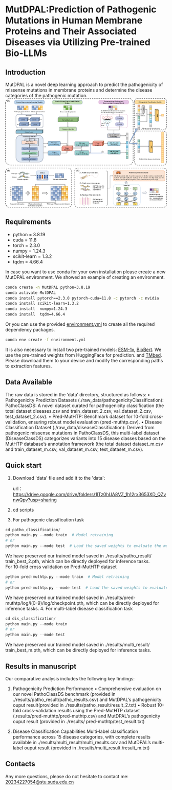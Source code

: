 # MutDPAL:Prediction of Pathogenic Mutations in Human Membrane Proteins and Their Associated Diseases via Utilizing Pre-trained Bio-LLMs
## Introduction  
MutDPAL is a novel deep learning approach to predict the pathogenicity of missense mutations in membrane proteins and determine the disease categories of the pathogenic mutation.
![MutDPAL](./architecture.png)
## Requirements

* python = 3.8.19   
* cuda = 11.8    
* torch = 2.3.0  
* numpy = 1.24.3  
* scikit-learn = 1.3.2  
* tqdm = 4.66.4  

In case you want to use conda for your own installation please create a new MutDPAL environment.
We showed an example of creating an environment.
```sh
conda create -n MutDPAL python=3.8.19
conda activate MutDPAL
conda install pytorch==2.3.0 pytorch-cuda=11.8 -c pytorch -c nvidia
conda install scikit-learn=1.3.2 
conda install  numpy=1.24.3
conda install  tqdm=4.66.4  
```
Or you can use the provided [environment.yml](./environment.yml) to create all the required dependency packages.
```sh
conda env create -f environment.yml
```

It is also necessary to install two pre-trained models: [ESM-1v](https://huggingface.co/facebook/esm1v_t33_650M_UR90S_1), [BioBert](https://huggingface.co/dmis-lab/biobert-base-cased-v1.1/). We use the pre-trained weights from HuggingFace for prediction. and [TMbed](https://github.com/BernhoferM/TMbed). Please download them to your device and modify the corresponding paths to extraction features.  
## Data Available  
The raw data is stored in the ‘data’ directory, structured as follows:
•	Pathogenicity Prediction Datasets (./raw_data/pathogenicityClassification): PathoClassDS: A novel dataset curated for pathogenicity classification (the total dataset diseases.csv and train_dataset_2.csv, val_dataset_2.csv, test_dataset_2.csv).
•	Pred-MutHTP: Benchmark dataset for 10-fold cross-validation, ensuring robust model evaluation (pred-muthtp.csv).
•	Disease Classification Dataset (./raw_data/diseaseClassification):
Derived from pathogenic missense mutations in PathoClassDS, this multi-label dataset (DiseaseClassDS) categorizes variants into 15 disease classes based on the MutHTP database’s annotation framework (the  total dataset dataset_m.csv and train_dataset_m.csv, val_dataset_m.csv, test_dataset_m.csv).

## Quick start
1. Download  'data' file and add it to the 'data':

   url： https://drive.google.com/drive/folders/1lTz0hUA8VZ_1h12rx3653XD_QZvnwQpv?usp=sharing

   
2. cd scripts
3. For pathogenic classification task  
```python
cd patho_classification/  
python main.py --mode train  # Model retraining
# or
python main.py --mode test  # Load the saved weights to evaluate the model on test data
```
We have preserved our trained model saved in ./results/patho_result/ train_best_2.pth, which can be directly deployed for inference tasks.  
  For 10-fold cross validation on Pred-MutHTP dataset 
```python
python pred-muthtp.py --mode train  # Model retraining  
# or
python pred-muthtp.py --mode test  # Load the saved weights to evaluate the model on holdout-test data
```
We have preserved our trained model saved in ./results/pred-muthtp/log/i(0-9)/log/checkpoint.pth, which can be directly deployed for inference tasks.
4. For multi-label disease classification task  
 ```python
cd dis_classification/  
python main.py --mode train
# or
python main.py --mode test
```
We have preserved our trained model saved in ./results/multi_result/ train_best_m.pth, which can be directly deployed for inference tasks.
## Results in manuscript
Our comparative analysis includes the following key findings:
1. Pathogenicity Prediction Performance
•	Comprehensive evaluation on our novel PathoClassDS benchmark (provided in ./results/patho_result/patho_results.csv) and MutDPAL’s pathogenicity ouput result(provided in ./results/patho_result/result_2.txt)
•	Robust 10-fold cross-validation results using the Pred-MutHTP dataset (.results/pred-muthtp/pred-muthtp.csv) and MutDPAL’s pathogenicity ouput result (provided in ./results/ pred-muthtp/test_result.txt)

2. Disease Classification Capabilities
Multi-label classification performance across 15 disease categories, with complete results available in ./results/multi_result/multi_results.csv and MutDPAL’s multi-label ouput result (provided in ./results/multi_result /result_m.txt)

## Contacts  
Any more questions, please do not hesitate to contact me: 20234227054@stu.suda.edu.cn
